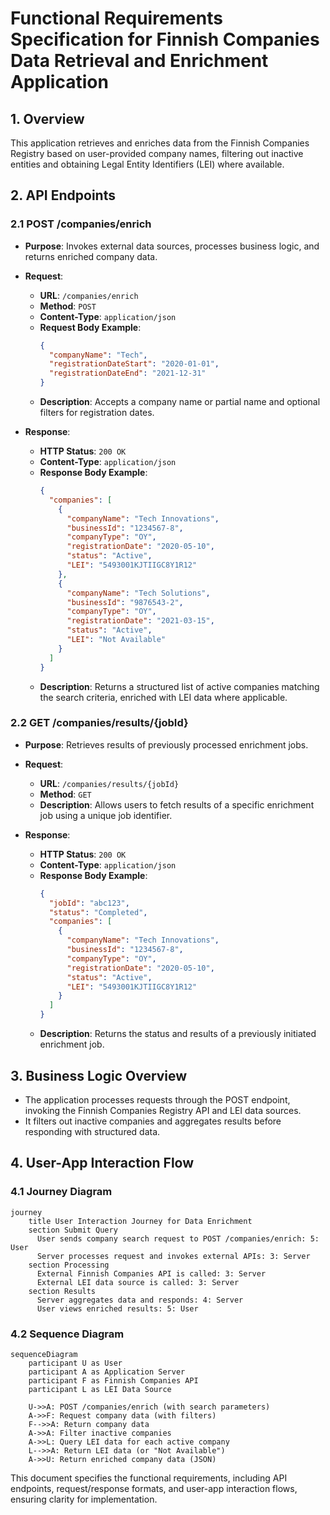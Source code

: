 # Functional Requirements Specification for Finnish Companies Data Retrieval and Enrichment Application

## 1. Overview
This application retrieves and enriches data from the Finnish Companies Registry based on user-provided company names, filtering out inactive entities and obtaining Legal Entity Identifiers (LEI) where available.

## 2. API Endpoints

### 2.1 POST /companies/enrich
- **Purpose**: Invokes external data sources, processes business logic, and returns enriched company data.

- **Request**:
  - **URL**: `/companies/enrich`
  - **Method**: `POST`
  - **Content-Type**: `application/json`
  - **Request Body Example**:
    ```json
    {
      "companyName": "Tech",
      "registrationDateStart": "2020-01-01",
      "registrationDateEnd": "2021-12-31"
    }
    ```
  - **Description**: Accepts a company name or partial name and optional filters for registration dates.

- **Response**:
  - **HTTP Status**: `200 OK`
  - **Content-Type**: `application/json`
  - **Response Body Example**:
    ```json
    {
      "companies": [
        {
          "companyName": "Tech Innovations",
          "businessId": "1234567-8",
          "companyType": "OY",
          "registrationDate": "2020-05-10",
          "status": "Active",
          "LEI": "5493001KJTIIGC8Y1R12"
        },
        {
          "companyName": "Tech Solutions",
          "businessId": "9876543-2",
          "companyType": "OY",
          "registrationDate": "2021-03-15",
          "status": "Active",
          "LEI": "Not Available"
        }
      ]
    }
    ```
  - **Description**: Returns a structured list of active companies matching the search criteria, enriched with LEI data where applicable.

### 2.2 GET /companies/results/{jobId}
- **Purpose**: Retrieves results of previously processed enrichment jobs.

- **Request**:
  - **URL**: `/companies/results/{jobId}`
  - **Method**: `GET`
  - **Description**: Allows users to fetch results of a specific enrichment job using a unique job identifier.

- **Response**:
  - **HTTP Status**: `200 OK`
  - **Content-Type**: `application/json`
  - **Response Body Example**:
    ```json
    {
      "jobId": "abc123",
      "status": "Completed",
      "companies": [
        {
          "companyName": "Tech Innovations",
          "businessId": "1234567-8",
          "companyType": "OY",
          "registrationDate": "2020-05-10",
          "status": "Active",
          "LEI": "5493001KJTIIGC8Y1R12"
        }
      ]
    }
    ```
  - **Description**: Returns the status and results of a previously initiated enrichment job.

## 3. Business Logic Overview
- The application processes requests through the POST endpoint, invoking the Finnish Companies Registry API and LEI data sources.
- It filters out inactive companies and aggregates results before responding with structured data.

## 4. User-App Interaction Flow

### 4.1 Journey Diagram
```mermaid
journey
    title User Interaction Journey for Data Enrichment
    section Submit Query
      User sends company search request to POST /companies/enrich: 5: User
      Server processes request and invokes external APIs: 3: Server
    section Processing
      External Finnish Companies API is called: 3: Server
      External LEI data source is called: 3: Server
    section Results
      Server aggregates data and responds: 4: Server
      User views enriched results: 5: User
```

### 4.2 Sequence Diagram
```mermaid
sequenceDiagram
    participant U as User
    participant A as Application Server
    participant F as Finnish Companies API
    participant L as LEI Data Source

    U->>A: POST /companies/enrich (with search parameters)
    A->>F: Request company data (with filters)
    F-->>A: Return company data
    A->>A: Filter inactive companies
    A->>L: Query LEI data for each active company
    L-->>A: Return LEI data (or "Not Available")
    A->>U: Return enriched company data (JSON)
```

This document specifies the functional requirements, including API endpoints, request/response formats, and user-app interaction flows, ensuring clarity for implementation.